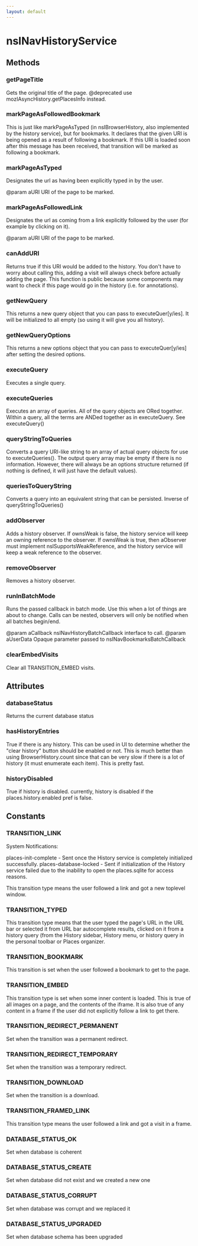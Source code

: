```yaml
---
layout: default
---
```


# nsINavHistoryService #

## Methods ##

### getPageTitle ###

Gets the original title of the page.
@deprecated use mozIAsyncHistory.getPlacesInfo instead.


### markPageAsFollowedBookmark ###

This is just like markPageAsTyped (in nsIBrowserHistory, also implemented
by the history service), but for bookmarks. It declares that the given URI
is being opened as a result of following a bookmark. If this URI is loaded
soon after this message has been received, that transition will be marked
as following a bookmark.


### markPageAsTyped ###

Designates the url as having been explicitly typed in by the user.

@param aURI
       URI of the page to be marked.


### markPageAsFollowedLink ###

Designates the url as coming from a link explicitly followed by
the user (for example by clicking on it).

@param aURI
       URI of the page to be marked.


### canAddURI ###

Returns true if this URI would be added to the history. You don't have to
worry about calling this, adding a visit will always check before
actually adding the page. This function is public because some components
may want to check if this page would go in the history (i.e. for
annotations).


### getNewQuery ###

This returns a new query object that you can pass to executeQuer[y/ies].
It will be initialized to all empty (so using it will give you all history).


### getNewQueryOptions ###

This returns a new options object that you can pass to executeQuer[y/ies]
after setting the desired options.


### executeQuery ###

Executes a single query.


### executeQueries ###

Executes an array of queries. All of the query objects are ORed
together. Within a query, all the terms are ANDed together as in
executeQuery. See executeQuery()


### queryStringToQueries ###

Converts a query URI-like string to an array of actual query objects for
use to executeQueries(). The output query array may be empty if there is
no information. However, there will always be an options structure returned
(if nothing is defined, it will just have the default values).


### queriesToQueryString ###

Converts a query into an equivalent string that can be persisted. Inverse
of queryStringToQueries()


### addObserver ###

Adds a history observer. If ownsWeak is false, the history service will
keep an owning reference to the observer.  If ownsWeak is true, then
aObserver must implement nsISupportsWeakReference, and the history service
will keep a weak reference to the observer.


### removeObserver ###

Removes a history observer.


### runInBatchMode ###

Runs the passed callback in batch mode. Use this when a lot of things
are about to change. Calls can be nested, observers will only be
notified when all batches begin/end.

@param aCallback
       nsINavHistoryBatchCallback interface to call.
@param aUserData
       Opaque parameter passed to nsINavBookmarksBatchCallback


### clearEmbedVisits ###

Clear all TRANSITION_EMBED visits.


## Attributes ##

### databaseStatus ###

Returns the current database status


### hasHistoryEntries ###

True if there is any history. This can be used in UI to determine whether
the "clear history" button should be enabled or not. This is much better
than using BrowserHistory.count since that can be very slow if there is
a lot of history (it must enumerate each item). This is pretty fast.


### historyDisabled ###
 
True if history is disabled. currently, 
history is disabled if the places.history.enabled pref is false.


## Constants ##

### TRANSITION_LINK ###

System Notifications:

places-init-complete - Sent once the History service is completely
                       initialized successfully.
places-database-locked - Sent if initialization of the History service
                         failed due to the inability to open the places.sqlite
                         for access reasons.


This transition type means the user followed a link and got a new toplevel
window.


### TRANSITION_TYPED ###

This transition type means that the user typed the page's URL in the
URL bar or selected it from URL bar autocomplete results, clicked on
it from a history query (from the History sidebar, History menu, 
or history query in the personal toolbar or Places organizer.


### TRANSITION_BOOKMARK ###

This transition is set when the user followed a bookmark to get to the
page.


### TRANSITION_EMBED ###

This transition type is set when some inner content is loaded. This is
true of all images on a page, and the contents of the iframe. It is also
true of any content in a frame if the user did not explicitly follow
a link to get there.


### TRANSITION_REDIRECT_PERMANENT ###

Set when the transition was a permanent redirect.


### TRANSITION_REDIRECT_TEMPORARY ###

Set when the transition was a temporary redirect.


### TRANSITION_DOWNLOAD ###

Set when the transition is a download.


### TRANSITION_FRAMED_LINK ###

This transition type means the user followed a link and got a visit in
a frame.


### DATABASE_STATUS_OK ###

Set when database is coherent


### DATABASE_STATUS_CREATE ###

Set when database did not exist and we created a new one


### DATABASE_STATUS_CORRUPT ###

Set when database was corrupt and we replaced it


### DATABASE_STATUS_UPGRADED ###

Set when database schema has been upgraded


